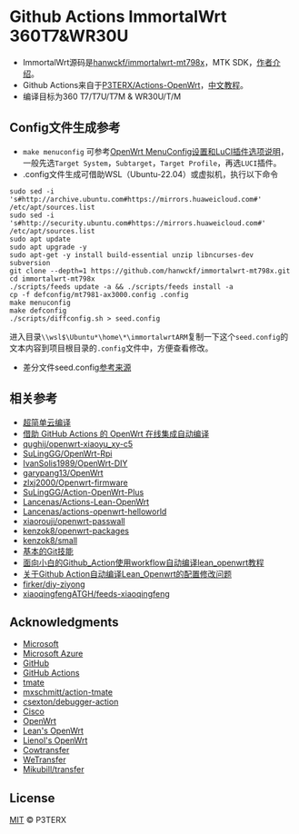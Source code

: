 # Github Actions ImmortalWrt 360T7&WR30U

- ImmortalWrt源码是[hanwckf/immortalwrt-mt798x](https://github.com/hanwckf/immortalwrt-mt798x)，MTK SDK，[作者介绍](https://cmi.hanwckf.top/p/immortalwrt-mt798x)。
- Github Actions来自于[P3TERX/Actions-OpenWrt](https://github.com/P3TERX/Actions-OpenWrt)，[中文教程](https://p3terx.com/archives/build-openwrt-with-github-actions.html)。
- 编译目标为360 T7/T7U/T7M & WR30U/T/M

## Config文件生成参考

- `make menuconfig` 可参考[OpenWrt MenuConfig设置和LuCI插件选项说明](https://mtom.ml/827.html)，一般先选`Target System`，`Subtarget`，`Target Profile`，再选`LUCI`插件。
- .config文件生成可借助WSL（Ubuntu-22.04）或虚拟机，执行以下命令
```
sudo sed -i 's#http://archive.ubuntu.com#https://mirrors.huaweicloud.com#' /etc/apt/sources.list
sudo sed -i 's#http://security.ubuntu.com#https://mirrors.huaweicloud.com#' /etc/apt/sources.list
sudo apt update
sudo apt upgrade -y
sudo apt-get -y install build-essential unzip libncurses-dev subversion
git clone --depth=1 https://github.com/hanwckf/immortalwrt-mt798x.git
cd immortalwrt-mt798x
./scripts/feeds update -a && ./scripts/feeds install -a
cp -f defconfig/mt7981-ax3000.config .config
make menuconfig
make defconfig
./scripts/diffconfig.sh > seed.config
```
进入目录`\\wsl$\Ubuntu*\home\*\immortalwrtARM`复制一下这个`seed.config`的文本内容到项目根目录的`.config`文件中，方便查看修改。
- 差分文件seed.config[参考来源](https://github.com/coolsnowwolf/lede/issues/2288)


## 相关参考

- [超简单云编译](https://github.com/281677160/build-openwrt)
- [借助 GitHub Actions 的 OpenWrt 在线集成自动编译](https://github.com/KFERMercer/OpenWrt-CI)
- [qughij/openwrt-xiaoyu_xy-c5](https://github.com/qughij/openwrt-xiaoyu_xy-c5)
- [SuLingGG/OpenWrt-Rpi](https://github.com/SuLingGG/OpenWrt-Rpi)
- [IvanSolis1989/OpenWrt-DIY](https://github.com/IvanSolis1989/OpenWrt-DIY)
- [garypang13/OpenWrt](https://github.com/garypang13/OpenWrt)
- [zlxj2000/Openwrt-firmware](https://github.com/zlxj2000/Openwrt-firmware)
- [SuLingGG/Action-OpenWrt-Plus](https://github.com/SuLingGG/Action-OpenWrt-Plus)
- [Lancenas/Actions-Lean-OpenWrt](https://github.com/Lancenas/Actions-Lean-OpenWrt)
- [Lancenas/actions-openwrt-helloworld](https://github.com/Lancenas/actions-openwrt-helloworld)
- [xiaorouji/openwrt-passwall](https://github.com/xiaorouji/openwrt-passwall)
- [kenzok8/openwrt-packages](https://github.com/kenzok8/openwrt-packages)
- [kenzok8/small](https://github.com/kenzok8/small)
- [基本的Git技能](https://www.liaoxuefeng.com/wiki/896043488029600)
- [面向小白的Github_Action使用workflow自动编译lean_openwrt教程](https://zhuanlan.zhihu.com/p/94402324)
- [关于Github Action自动编译Lean_Openwrt的配置修改问题](https://zhuanlan.zhihu.com/p/94527343)
- [firker/diy-ziyong](https://github.com/firker/diy-ziyong)
- [xiaoqingfengATGH/feeds-xiaoqingfeng](https://github.com/xiaoqingfengATGH/feeds-xiaoqingfeng)

## Acknowledgments

- [Microsoft](https://www.microsoft.com)
- [Microsoft Azure](https://azure.microsoft.com)
- [GitHub](https://github.com)
- [GitHub Actions](https://github.com/features/actions)
- [tmate](https://github.com/tmate-io/tmate)
- [mxschmitt/action-tmate](https://github.com/mxschmitt/action-tmate)
- [csexton/debugger-action](https://github.com/csexton/debugger-action)
- [Cisco](https://www.cisco.com/)
- [OpenWrt](https://github.com/openwrt/openwrt)
- [Lean's OpenWrt](https://github.com/coolsnowwolf/lede)
- [Lienol's OpenWrt](https://github.com/Lienol/openwrt)
- [Cowtransfer](https://cowtransfer.com)
- [WeTransfer](https://wetransfer.com/)
- [Mikubill/transfer](https://github.com/Mikubill/transfer)

## License

[MIT](https://github.com/P3TERX/Actions-OpenWrt/blob/main/LICENSE) © P3TERX

